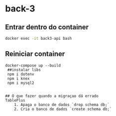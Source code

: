# back-3
## Entrar dentro do container
```bash
docker exec -it back3-api bash
 ```
## Reiniciar container
```docker-compose down
docker-compose up --build
 ##instalar libs
 npm i dotenv
 npm i knex
 npm i mysql2


## O que fazer quando a migraçao dá errado
TablePlus
    1. Apaga o banco de dados `drop schema db;`
    2. Cria o banco de dados `create schema db;`
